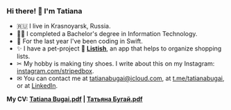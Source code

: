 ### Hi there! 👋 I'm Tatiana 

- 🇷🇺 I live in Krasnoyarsk, Russia. 
- 👩‍🎓 I completed a Bachelor's degree in Information Technology. 
- 📱 For the last year I've been coding in Swift. 
- ✨ I have a pet-project 🛒 **[Listish](https://github.com/tatianabugai/Listish)**, an app that helps to organize shopping lists.
- ✂ My hobby is making tiny shoes. I write about this on my Instagram: [instagram.com/stripedbox](instagram.com/stripedbox).
- ✉ You can contact me at tatianabugai@icloud.com, at [t.me/tatianabugai](http://t.me/tatianabugai), or at [LinkedIn](https://www.linkedin.com/in/tatiana-bugai/).

**My CV: [Tatiana Bugai.pdf](https://drive.google.com/file/d/1KGy24WLjnCvENgF8vBmDaqQ-h6A6O3-k/view?usp=sharing) | [Татьяна Бугай.pdf](https://drive.google.com/file/d/1kMhkFYwwj0oaK2sqzjWbwUW2-TGOLQ-P/view?usp=sharing)**
